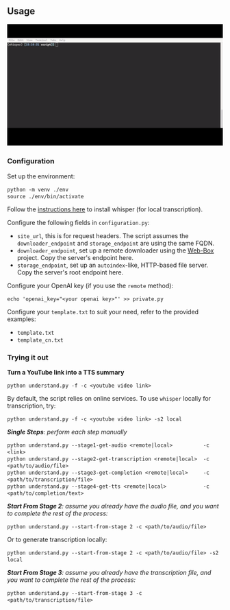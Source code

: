 

## Usage

![Demo GIF](https://github.com/mindcrunch4u/Watch-YouTube-Fast/blob/main/about/demo.gif)

### Configuration

Set up the environment:
```
python -m venv ./env
source ./env/bin/activate
```
Follow the [instructions here](https://github.com/openai/whisper) to install whisper (for local transcription).

Configure the following fields in `configuration.py`:
- `site_url`, this is for request headers. The script assumes the `downloader_endpoint` and `storage_endpoint` are using the same FQDN.
- `downloader_endpoint`, set up a remote downloader using the [Web-Box](https://github.com/mindcrunch4u/Web-Box) project. Copy the server's endpoint here.
- `storage_endpoint`, set up an `autoindex`-like, HTTP-based file server. Copy the server's root endpoint here.

Configure your OpenAI key (if you use the `remote` method):

```
echo 'openai_key="<your openai key>"' >> private.py
```

Configure your `template.txt` to suit your need, refer to the provided examples:
- `template.txt`
- `template_cn.txt`

### Trying it out

**Turn a YouTube link into a TTS summary**
```
python understand.py -f -c <youtube video link>
```
By default, the script relies on online services. To use `whisper` locally for transcription, try:
```
python understand.py -f -c <youtube video link> -s2 local
```

***Single Steps**: perform each step manually*
```
python understand.py --stage1-get-audio <remote|local>          -c <link>
python understand.py --stage2-get-transcription <remote|local>  -c <path/to/audio/file>
python understand.py --stage3-get-completion <remote|local>     -c <path/to/transcription/file>
python understand.py --stage4-get-tts <remote|local>            -c <path/to/completion/text>
```

***Start From Stage 2**: assume you already have the audio file, and you want to complete the rest of the process:*
```
python understand.py --start-from-stage 2 -c <path/to/audio/file>
```
Or to generate transcription locally:
```
python understand.py --start-from-stage 2 -c <path/to/audio/file> -s2 local
```

***Start From Stage 3**: assume you already have the transcription file, and you want to complete the rest of the process:*
```
python understand.py --start-from-stage 3 -c <path/to/transcription/file>
```
